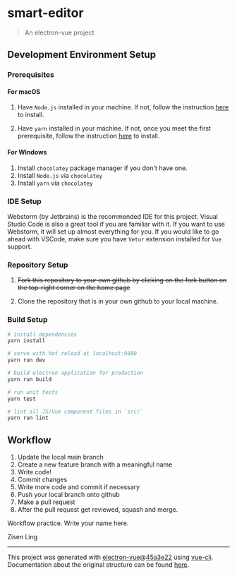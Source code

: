 # smart-editor

> An electron-vue project

## Development Environment Setup
### Prerequisites
#### For macOS
1. Have `Node.js` installed in your machine. 
   If not, follow the instruction [here](https://dyclassroom.com/howto-mac/how-to-install-nodejs-and-npm-on-mac-using-homebrew) to install. 
   
2. Have `yarn` installed in your machine. 
   If not, once you meet the first prerequisite, follow the instruction [here](https://classic.yarnpkg.com/en/docs/install#mac-stable) to install.
   
#### For Windows
1. Install `chocolatey` package manager if you don't have one. 
2. Install `Node.js` via `chocolatey`
3. Install `yarn` via `chocolatey`

### IDE Setup
Webstorm (by Jetbrains) is the recommended IDE for this project. Visual Studio Code is also a great tool if you are familiar 
with it. If you want to use Webstorm, it will set up almost everything for you. If you would like to go ahead with VSCode, 
make sure you have `Vetur` extension installed for `Vue` support. 

### Repository Setup
1. ~~Fork this repository to your own github by clicking on the fork button on the top-right corner on the home page~~

2. Clone the repository that is in your own github to your local machine.


### Build Setup

``` bash
# install dependencies
yarn install

# serve with hot reload at localhost:9080
yarn run dev

# build electron application for production
yarn run build

# run unit tests
yarn test

# lint all JS/Vue component files in `src/`
yarn run lint

```

## Workflow
1. Update the local main branch
2. Create a new feature branch with a meaningful name
3. Write code!
4. Commit changes
5. Write more code and commit if necessary
6. Push your local branch onto github
7. Make a pull request
8. After the pull request get reviewed, squash and merge. 

Workflow practice. Write your name here.

 Zisen Ling

---

This project was generated with [electron-vue](https://github.com/SimulatedGREG/electron-vue)@[45a3e22](https://github.com/SimulatedGREG/electron-vue/tree/45a3e224e7bb8fc71909021ccfdcfec0f461f634) using [vue-cli](https://github.com/vuejs/vue-cli). Documentation about the original structure can be found [here](https://simulatedgreg.gitbooks.io/electron-vue/content/index.html).
